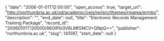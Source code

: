 {
  "date": "2006-01-01T12:00:00", 
  "open_access": true, 
  "target_url": "http://northumbria.ac.uk/sd/academic/ceis/re/isrc/themes/rmarea/ermtp/", 
  "description": "", 
  "end_date": null, 
  "title": "Electronic Records Management Training Package", 
  "record_id": "20060101T120000/66OlPkI3V6LMfGNCV+QNpQ==", 
  "publisher": "northumbria.ac.uk", 
  "slug": 141087, 
  "start_date": null
}

